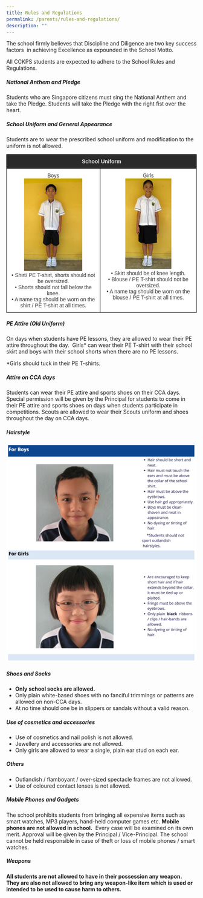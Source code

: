 ```yaml
---
title: Rules and Regulations
permalink: /parents/rules-and-regulations/
description: ""
---
```

The school firmly believes that Discipline and Diligence are two key success factors  in achieving Excellence as expounded in the School Motto.  

All CCKPS students are expected to adhere to the School Rules and Regulations.  

  

##### National Anthem and Pledge

Students who are Singapore citizens must sing the National Anthem and take the Pledge. Students will take the Pledge with the right fist over the heart.  
  
  

##### School Uniform and General Appearance

Students are to wear the prescribed school uniform and modification to the uniform is not allowed.

<style type="text/css">
.tg  {border-collapse:collapse;border-spacing:0;margin:0px auto;}
.tg td{border-color:black;border-style:solid;border-width:1px;font-family:Arial, sans-serif;font-size:14px;
  overflow:hidden;padding:10px 5px;word-break:normal;}
.tg th{border-color:black;border-style:solid;border-width:1px;font-family:Arial, sans-serif;font-size:14px;
  font-weight:normal;overflow:hidden;padding:10px 5px;word-break:normal;}
.tg .tg-tlx9{background-color:#FFF;color:#333;text-align:center;vertical-align:top}
.tg .tg-2705{background-color:#2A2A2A;color:#EEE;font-weight:bold;text-align:center;vertical-align:middle}
</style>
<table class="tg">
<tbody>
  <tr>
    <td class="tg-2705" colspan="2"><span style="color:#EEE;background-color:#2A2A2A">School Uniform</span></td>
  </tr>
  <tr>
    <td class="tg-tlx9"><span style="background-color:initial">Boys</span><br><img src="/images/boyuni.jpeg" 
     style="width:65%">
<br>• Shirt/ PE T-shirt, shorts should not be oversized.<br>• Shorts should not fall below the knee.<br>•
 A name tag should be worn on the shirt / PE T-shirt at all times.</td>
    <td class="tg-tlx9"><span style="background-color:initial">Girls</span><br><img src="/images/girluni.jpeg" 
     style="width:50%">
<br><span style="background-color:initial">• Skirt should be of knee length.</span><br><span style="background-color:initial">• Blouse / PE T-shirt should not be oversized.</span><br><span style="background-color:initial">• A name tag should be worn on the blouse / PE T-shirt at all times.</span></td>
  </tr>
</tbody>
</table>

##### PE Attire (Old Uniform)

On days when students have PE lessons, they are allowed to wear their PE attire throughout the day.  Girls\* can wear their PE T-shirt with their school skirt and boys with their school shorts when there are no PE lessons. 

\*Girls should tuck in their PE T-shirts.


##### Attire on CCA days  

Students can wear their PE attire and sports shoes on their CCA days. Special permission will be given by the Principal for students to come in their PE attire and sports shoes on days when students participate in competitions. Scouts are allowed to wear their Scouts uniform and shoes throughout the day on CCA days.

 

##### Hairstyle

![](/images/boyhair.png)
![](/images/girlhair2.png)

##### Shoes and Socks

*   **Only school socks are allowed.**
*   Only plain white-based shoes with no fanciful trimmings or patterns are allowed on non-CCA days.
*   At no time should one be in slippers or sandals without a valid reason.

##### **Use of cosmetics and accessories**

*   Use of cosmetics and nail polish is not allowed.
*   Jewellery and accessories are not allowed.
*   Only girls are allowed to wear a single, plain ear stud on each ear.


##### Others

*   Outlandish / flamboyant / over-sized spectacle frames are not allowed. 
*   Use of coloured contact lenses is not allowed. 

  

##### Mobile Phones and Gadgets

The school prohibits students from bringing all expensive items such as smart watches, MP3 players, hand-held computer games etc. **Mobile phones are not allowed in school.**  Every case will be examined on its own merit. Approval will be given by the Principal / Vice-Principal. The school cannot be held responsible in case of theft or loss of mobile phones / smart watches.  

##### Weapons

**All students are not allowed to have in their possession any weapon.  They are also not allowed to bring any weapon-like item which is used or intended to be used to cause harm to others.**